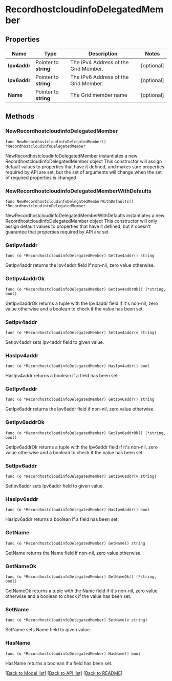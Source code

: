 # RecordhostcloudinfoDelegatedMember

## Properties

Name | Type | Description | Notes
------------ | ------------- | ------------- | -------------
**Ipv4addr** | Pointer to **string** | The IPv4 Address of the Grid Member. | [optional] 
**Ipv6addr** | Pointer to **string** | The IPv6 Address of the Grid Member. | [optional] 
**Name** | Pointer to **string** | The Grid member name | [optional] 

## Methods

### NewRecordhostcloudinfoDelegatedMember

`func NewRecordhostcloudinfoDelegatedMember() *RecordhostcloudinfoDelegatedMember`

NewRecordhostcloudinfoDelegatedMember instantiates a new RecordhostcloudinfoDelegatedMember object
This constructor will assign default values to properties that have it defined,
and makes sure properties required by API are set, but the set of arguments
will change when the set of required properties is changed

### NewRecordhostcloudinfoDelegatedMemberWithDefaults

`func NewRecordhostcloudinfoDelegatedMemberWithDefaults() *RecordhostcloudinfoDelegatedMember`

NewRecordhostcloudinfoDelegatedMemberWithDefaults instantiates a new RecordhostcloudinfoDelegatedMember object
This constructor will only assign default values to properties that have it defined,
but it doesn't guarantee that properties required by API are set

### GetIpv4addr

`func (o *RecordhostcloudinfoDelegatedMember) GetIpv4addr() string`

GetIpv4addr returns the Ipv4addr field if non-nil, zero value otherwise.

### GetIpv4addrOk

`func (o *RecordhostcloudinfoDelegatedMember) GetIpv4addrOk() (*string, bool)`

GetIpv4addrOk returns a tuple with the Ipv4addr field if it's non-nil, zero value otherwise
and a boolean to check if the value has been set.

### SetIpv4addr

`func (o *RecordhostcloudinfoDelegatedMember) SetIpv4addr(v string)`

SetIpv4addr sets Ipv4addr field to given value.

### HasIpv4addr

`func (o *RecordhostcloudinfoDelegatedMember) HasIpv4addr() bool`

HasIpv4addr returns a boolean if a field has been set.

### GetIpv6addr

`func (o *RecordhostcloudinfoDelegatedMember) GetIpv6addr() string`

GetIpv6addr returns the Ipv6addr field if non-nil, zero value otherwise.

### GetIpv6addrOk

`func (o *RecordhostcloudinfoDelegatedMember) GetIpv6addrOk() (*string, bool)`

GetIpv6addrOk returns a tuple with the Ipv6addr field if it's non-nil, zero value otherwise
and a boolean to check if the value has been set.

### SetIpv6addr

`func (o *RecordhostcloudinfoDelegatedMember) SetIpv6addr(v string)`

SetIpv6addr sets Ipv6addr field to given value.

### HasIpv6addr

`func (o *RecordhostcloudinfoDelegatedMember) HasIpv6addr() bool`

HasIpv6addr returns a boolean if a field has been set.

### GetName

`func (o *RecordhostcloudinfoDelegatedMember) GetName() string`

GetName returns the Name field if non-nil, zero value otherwise.

### GetNameOk

`func (o *RecordhostcloudinfoDelegatedMember) GetNameOk() (*string, bool)`

GetNameOk returns a tuple with the Name field if it's non-nil, zero value otherwise
and a boolean to check if the value has been set.

### SetName

`func (o *RecordhostcloudinfoDelegatedMember) SetName(v string)`

SetName sets Name field to given value.

### HasName

`func (o *RecordhostcloudinfoDelegatedMember) HasName() bool`

HasName returns a boolean if a field has been set.


[[Back to Model list]](../README.md#documentation-for-models) [[Back to API list]](../README.md#documentation-for-api-endpoints) [[Back to README]](../README.md)


